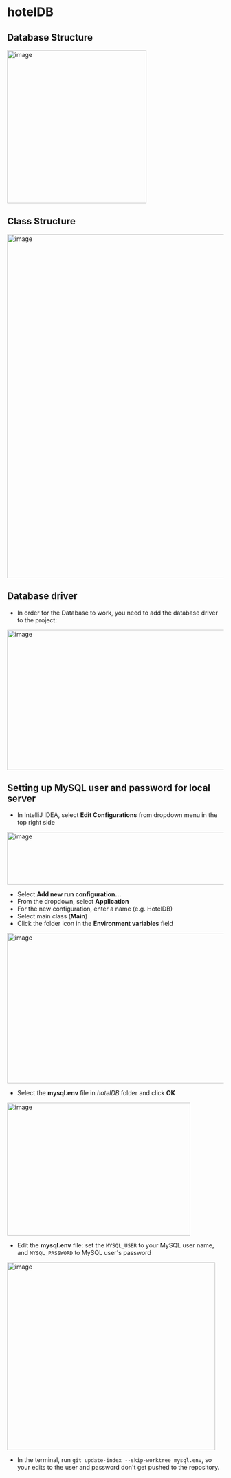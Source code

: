 # hotelDB

## Database Structure

<img width="324" height="356" alt="image" src="https://github.com/user-attachments/assets/0b5eed43-c6d9-4533-acdb-cc89eb2899a7" />

## Class Structure

<img width="960" height="799" alt="image" src="https://github.com/user-attachments/assets/596aa701-b297-4614-8829-78ce9bd29746" />

## Database driver

* In order for the Database to work, you need to add the database driver to the project:

<img width="1027" height="326" alt="image" src="https://github.com/user-attachments/assets/b8bd8fb9-cfd2-4e0d-87f4-b835f4258b6f" />

## Setting up MySQL user and password for local server

* In IntelliJ IDEA, select **Edit Configurations** from dropdown menu in the top right side

<img width="552" height="122" alt="image" src="https://github.com/user-attachments/assets/561932ba-3cc7-40b4-81dd-fca464524542" />

* Select **Add new run configuration...**
* From the dropdown, select **Application**
* For the new configuration, enter a name (e.g. HotelDB)
* Select main class (**Main**)
* Click the folder icon in the **Environment variables** field

<img width="799" height="349" alt="image" src="https://github.com/user-attachments/assets/87e507e8-502a-4dec-9bab-91e8d6f2a2fe" />

* Select the **mysql.env** file in *hotelDB* folder and click **OK**

<img width="426" height="309" alt="image" src="https://github.com/user-attachments/assets/d21c23d6-7c4d-4023-b70c-33723a768ad7" />

* Edit the **mysql.env** file: set the `MYSQL_USER` to your MySQL user name, and `MYSQL_PASSWORD` to MySQL user's password

<img width="484" height="437" alt="image" src="https://github.com/user-attachments/assets/c7c74964-86da-4d18-89e2-e45feb3e2cbb" />

* In the terminal, run `git update-index --skip-worktree mysql.env`, so your edits to the user and password don't get pushed to the repository.
